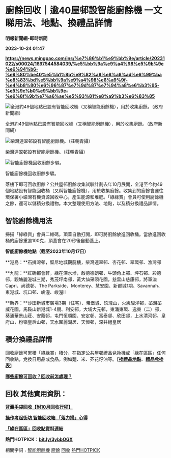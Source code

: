 # 廚餘回收｜逾40屋邨設智能廚餘機 一文睇用法、地點、換禮品詳情
**明報新聞網-即時新聞**

**2023-10-24 01:47**

**https://news.mingpao.com/ins/%e7%86%b1%e9%bb%9e/article/20231022/s00024/1697544584039/%e5%bb%9a%e9%a4%98%e5%9b%9e%e6%94%b6-%e9%80%be40%e5%b1%8b%e9%82%a8%e8%a8%ad%e6%99%ba%e8%83%bd%e5%bb%9a%e9%a4%98%e6%a9%9f-%e4%b8%80%e6%96%87%e7%9d%87%e7%94%a8%e6%b3%95-%e5%9c%b0%e9%bb%9e-%e6%8f%9b%e7%a6%ae%e5%93%81%e8%a9%b3%e6%83%85**

![全港約49個地點已設有智能回收桶（又稱智能廚餘機），用於收集廚餘。（政府新聞網）](https://fs.mingpao.com/ins/20231022/s00024/533fecc0f930b58ce57bfb28ad64bd01.jpg)

全港約49個地點已設有智能回收桶（又稱智能廚餘機），用於收集廚餘。（政府新聞網）

![柴灣連翠邨設有智能廚餘機。（莊朝青攝）](https://fs.mingpao.com/ins/20231022/s00024/533fef77030f8eae0ad2d1fdf30da611.jpg)

柴灣連翠邨設有智能廚餘機。（莊朝青攝）

![智能廚餘機回收廚餘步驟。](https://fs.mingpao.com/ins/20231022/s00024/533ff36aa5f2699197eefa2ae02817ee.jpg)

智能廚餘機回收廚餘步驟。

落樓下即可回收廚餘？公共屋邨廚餘收集試驗計劃去年10月展開，全港至今約49個地點設有智能回收桶（又稱智能廚餘機），用於收集廚餘。收集到的廚餘會運往環保署小蠔灣有機資源回收中心，產生能源和堆肥。「綠綠賞」會員可使用廚餘機之餘，還可以儲積分換禮物。本文整理使用方法、地點，以及積分換禮品詳情。

**智能廚餘機用法**
-----------

掃描「綠綠賞」會員二維碼，頂蓋自動打開，即可將廚餘放進回收桶。當放進回收桶的廚餘重逾100克，頂蓋會在20秒後自動蓋上。

**智能廚餘機地點（截至2023年10月17日）**

**港島：**石排灣邨，堅尼地城觀龍樓，柴灣連翠邨、杏花邨、翠環邨、漁灣邨

**九龍：**紅磡都會軒，綠在深水埗，啟德德朗邨，牛頭角上邨、坪石邨、彩德邨，觀塘麗港城三期，秀茂坪南邨，黃大仙采頤花園，慈雲山慈康邨，將軍澳Capri、尚德邨、The Parkside、Monterey、慧安園、新都城1期、Savannah、東港城、坑口邨、峻瀅、峻瀅II

**新界：**沙田新城市廣場3期（住宅）、帝堡城、玖瓏山，火炭駿洋邨，荃灣荃威花園，馬鞍山新港城1-4期、利安邨，大埔大元邨，東涌東環、逸東（二）邨，葵涌華景山莊、安蔭邨，屯門恒順園、安定邨、富泰邨、欣田邨，上水清河邨、皇府山，粉嶺皇后山邨，天水圍麗湖居、天恒邨，深井縉皇居

**積分換禮品詳情**
-----------

回收廚餘可累積「綠綠賞」積分，在指定公共屋邨禮品兌換機或「綠在區區」任何回收點，兌換日用品或食品，例如麵、米、芥花籽油等。【**[換禮品地點](https://www.wastereduction.gov.hk/sites/default/files/SRPV/Locations_of_Gift_Redemption_Units.pdf)**、**[禮品兌換表](https://www.wastereduction.gov.hk/sites/default/files/6green/GREEN@COMMUNITY_Gift_Redemption_List.jpg)**】

**[哪些廚餘可回收？回收前怎處理？](https://www.greenpeace.org/hongkong/issues/health/update/25715)**

**回收 其他實用資訊：**
--------------

**[背囊手袋回收【附10月回收行程】](https://news.mingpao.com/ins/%E7%86%B1%E9%BB%9E/article/20231004/s00024/1696406186968)**

**[操作考起街坊 智能回收箱 「落力掃」心得](https://news.mingpao.com/pns/%E5%89%AF%E5%88%8A/article/20230827/s00005/1693066741815)**

[**「綠在區區」回收點資料連結**](https://www.wastereduction.gov.hk/zh-hk/waste-reduction-programme/greencommunity#locator)

**熱門HOTPICK：[bit.ly/3ybbOGX](http://bit.ly/3ybbOGX)**

相關字詞﹕[智能廚餘機](https://news.mingpao.com/ins/%e7%86%b1%e9%bb%9e/article/20231022/s00024/php/search2.php?pnssection=all&inssection=all&searchtype=A&keywords=%E6%99%BA%E8%83%BD%E5%BB%9A%E9%A4%98%E6%A9%9F) [廚餘](https://news.mingpao.com/ins/%e7%86%b1%e9%bb%9e/article/20231022/s00024/php/search2.php?pnssection=all&inssection=all&searchtype=A&keywords=%E5%BB%9A%E9%A4%98) [回收](https://news.mingpao.com/ins/%e7%86%b1%e9%bb%9e/article/20231022/s00024/php/search2.php?pnssection=all&inssection=all&searchtype=A&keywords=%E5%9B%9E%E6%94%B6) [熱門HOTPICK](https://news.mingpao.com/ins/%e7%86%b1%e9%bb%9e/article/20231022/s00024/php/search2.php?pnssection=all&inssection=all&searchtype=A&keywords=%E7%86%B1%E9%96%80HOTPICK)